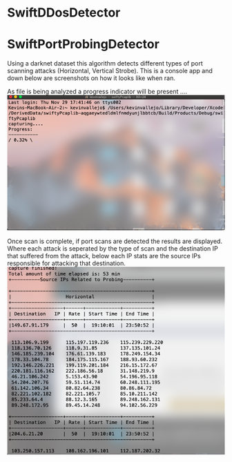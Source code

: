 # SwiftDDosDetector
# SwiftPortProbingDetector

Using a darknet dataset this algorithm detects different types of port scanning attacks (Horizontal, Vertical Strobe). This is a console app and down below are screenshots on how it looks like when ran.

As file is being analyzed a progress indicator will be present ....
![Screenshot](Screenshot1.png)

Once scan is complete, if port scans are detected the results are displayed. Where each attack is seperated by the type of scan and the destination IP that suffered from the attack, below each IP stats are the source IPs responsible for attacking that destination.  
![Screenshot](screenshot2.png)
